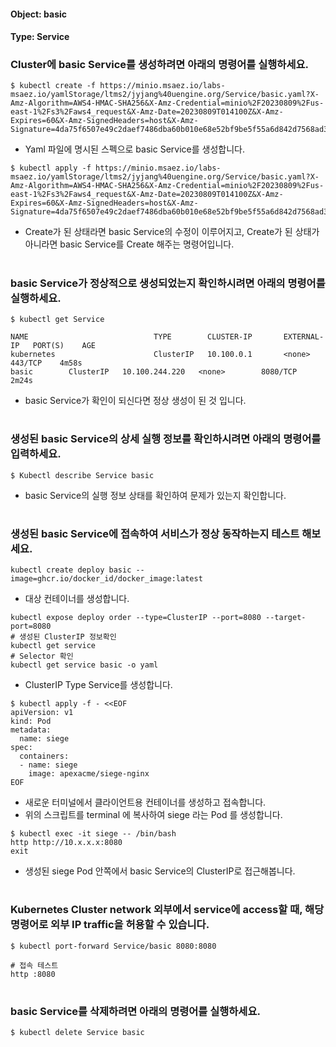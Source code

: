 
#### Object: basic
#### Type: Service

### Cluster에 basic Service를 생성하려면 아래의 명령어를 실행하세요.

```
$ kubectl create -f https://minio.msaez.io/labs-msaez.io/yamlStorage/ltms2/jyjang%40uengine.org/Service/basic.yaml?X-Amz-Algorithm=AWS4-HMAC-SHA256&X-Amz-Credential=minio%2F20230809%2Fus-east-1%2Fs3%2Faws4_request&X-Amz-Date=20230809T014100Z&X-Amz-Expires=60&X-Amz-SignedHeaders=host&X-Amz-Signature=4da75f6507e49c2daef7486dba60b010e68e52bf9be5f55a6d842d7568ad378f
```
- Yaml 파일에 명시된 스펙으로 basic Service를 생성합니다.  

```
$ kubectl apply -f https://minio.msaez.io/labs-msaez.io/yamlStorage/ltms2/jyjang%40uengine.org/Service/basic.yaml?X-Amz-Algorithm=AWS4-HMAC-SHA256&X-Amz-Credential=minio%2F20230809%2Fus-east-1%2Fs3%2Faws4_request&X-Amz-Date=20230809T014100Z&X-Amz-Expires=60&X-Amz-SignedHeaders=host&X-Amz-Signature=4da75f6507e49c2daef7486dba60b010e68e52bf9be5f55a6d842d7568ad378f
```
- Create가 된 상태라면 basic Service의 수정이 이루어지고, Create가 된 상태가 아니라면 basic Service를 Create 해주는 명령어입니다.
#

### basic Service가 정상적으로 생성되었는지 확인하시려면 아래의 명령어를 실행하세요.

```
$ kubectl get Service

NAME                            TYPE        CLUSTER-IP       EXTERNAL-IP   PORT(S)    AGE
kubernetes                      ClusterIP   10.100.0.1       <none>        443/TCP    4m58s
basic        ClusterIP   10.100.244.220   <none>        8080/TCP   2m24s

```
- basic Service가 확인이 되신다면 정상 생성이 된 것 입니다.
#

### 생성된 basic Service의 상세 실행 정보를 확인하시려면 아래의 명령어를 입력하세요.

```
$ Kubectl describe Service basic
```
- basic Service의 실행 정보 상태를 확인하여 문제가 있는지 확인합니다.
#

### 생성된 basic Service에 접속하여 서비스가 정상 동작하는지 테스트 해보세요.

```
kubectl create deploy basic --image=ghcr.io/docker_id/docker_image:latest
```
- 대상 컨테이너를 생성합니다.  

```
kubectl expose deploy order --type=ClusterIP --port=8080 --target-port=8080
# 생성된 ClusterIP 정보확인
kubectl get service 
# Selector 확인
kubectl get service basic -o yaml
```
- ClusterIP Type Service를 생성합니다.

```
$ kubectl apply -f - <<EOF
apiVersion: v1
kind: Pod
metadata:
  name: siege
spec:
  containers:
  - name: siege
    image: apexacme/siege-nginx
EOF
```
- 새로운 터미널에서 클라이언트용 컨테이너를 생성하고 접속합니다.
- 위의 스크립트를 terminal 에 복사하여 siege 라는 Pod 를 생성합니다.  

```
$ kubectl exec -it siege -- /bin/bash
http http://10.x.x.x:8080
exit
```
- 생성된 siege Pod 안쪽에서 basic Service의 ClusterIP로 접근해봅니다.
#

### Kubernetes Cluster network 외부에서 service에 access할 때, 해당 명령어로 외부 IP traffic을 허용할 수 있습니다.

```
$ kubectl port-forward Service/basic 8080:8080

# 접속 테스트
http :8080
```
#

### basic Service를 삭제하려면 아래의 명령어를 실행하세요.

```
$ kubectl delete Service basic
```
#


